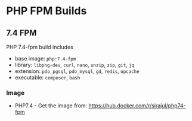 # PHP FPM Builds

## 7.4 FPM
PHP 7.4-fpm build includes
- base image: `php:7.4-fpm`
- library: `libpng-dev`, `curl`, `nano`, `unzip`, `zip`, `git`, `jq`
- extension: `pdo_pgsql`, `pdo_mysql`, `gd`, `redis`, `opcache`
- executable: `composer`, `bash`

### Image
- PHP7.4 - Get the image from: https://hub.docker.com/r/sirajul/php74-fpm
